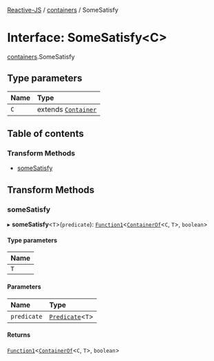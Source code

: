 [Reactive-JS](../README.md) / [containers](../modules/containers.md) / SomeSatisfy

# Interface: SomeSatisfy<C\>

[containers](../modules/containers.md).SomeSatisfy

## Type parameters

| Name | Type |
| :------ | :------ |
| `C` | extends [`Container`](containers.Container.md) |

## Table of contents

### Transform Methods

- [someSatisfy](containers.SomeSatisfy.md#somesatisfy)

## Transform Methods

### someSatisfy

▸ **someSatisfy**<`T`\>(`predicate`): [`Function1`](../modules/functions.md#function1)<[`ContainerOf`](../modules/containers.md#containerof)<`C`, `T`\>, `boolean`\>

#### Type parameters

| Name |
| :------ |
| `T` |

#### Parameters

| Name | Type |
| :------ | :------ |
| `predicate` | [`Predicate`](../modules/functions.md#predicate)<`T`\> |

#### Returns

[`Function1`](../modules/functions.md#function1)<[`ContainerOf`](../modules/containers.md#containerof)<`C`, `T`\>, `boolean`\>
